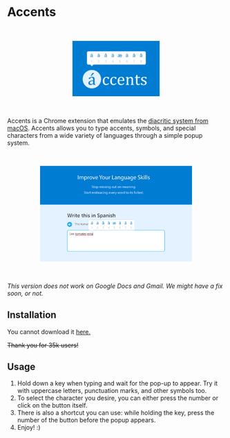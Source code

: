 # Accents

<br>
<p align="center">
  <img height=40% width=40% src="images/smallTile.jpg">
</p>
<br>

Accents is a Chrome extension that emulates the [diacritic system from macOS](https://support.apple.com/guide/mac-help/enter-characters-with-accent-marks-on-mac-mh27474/mac). Accents allows you to type accents, symbols, and special characters from a wide variety of languages through a simple popup system.

<br/>
<p align="center">
  <img width=70% height=70% src="images/banner3.jpg">
</p>
<br/>

*This version does not work on Google Docs and Gmail. We might have a fix soon, or not.* 

## Installation
You cannot download it [here.](https://chrome.google.com/webstore/detail/accents-spanish-portugues/laiognlohmgkmlfchcclnjnafgeinnpg)

~~Thank you for 35k users!~~

## Usage
1. Hold down a key when typing and wait for the pop-up to appear. Try it with uppercase letters, punctuation marks, and other symbols too.
2. To select the character you desire, you can either press the number or click on the button itself. 
3. There is also a shortcut you can use: while holding the key, press the number of the button before the popup appears.
4. Enjoy! :)
